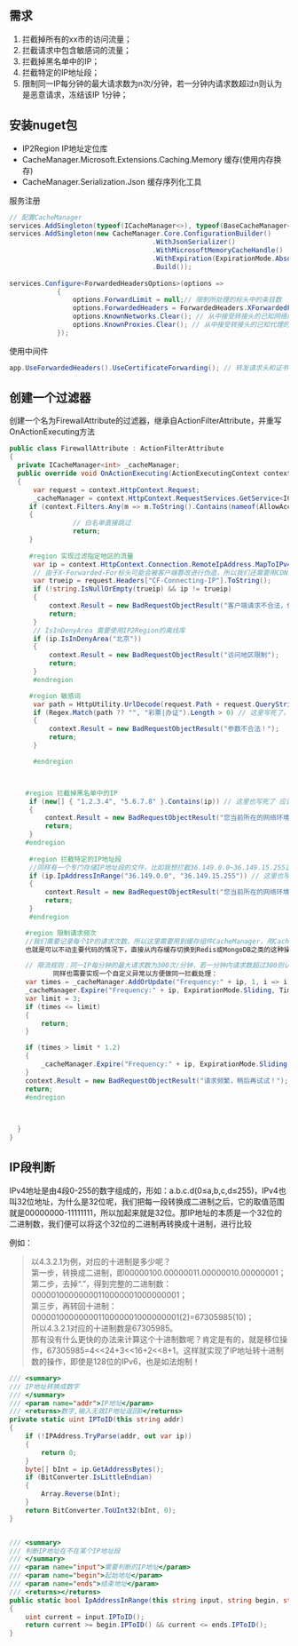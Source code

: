 ## 需求
1. 拦截掉所有的xx市的访问流量；
2. 拦截请求中包含敏感词的流量；
3. 拦截掉黑名单中的IP；
4. 拦截特定的IP地址段；
5. 限制同一IP每分钟的最大请求数为n次/分钟，若一分钟内请求数超过n则认为是恶意请求，冻结该IP 1分钟；

## 安装nuget包
- IP2Region  IP地址定位库
- CacheManager.Microsoft.Extensions.Caching.Memory 缓存(使用内存换存)
- CacheManager.Serialization.Json 缓存序列化工具

服务注册
```csharp
// 配置CacheManager
services.AddSingleton(typeof(ICacheManager<>), typeof(BaseCacheManager<>));
services.AddSingleton(new CacheManager.Core.ConfigurationBuilder()
                                    .WithJsonSerializer()
                                    .WithMicrosoftMemoryCacheHandle()
                                    .WithExpiration(ExpirationMode.Absolute, TimeSpan.FromMinutes(5))
                                    .Build());
                                    
services.Configure<ForwardedHeadersOptions>(options =>
            {
                options.ForwardLimit = null;// 限制所处理的标头中的条目数
                options.ForwardedHeaders = ForwardedHeaders.XForwardedFor | ForwardedHeaders.XForwardedProto; // X-Forwarded-For：保存代理链中关于发起请求的客户端和后续代理的信息。X-Forwarded-Proto：原方案的值 (HTTP/HTTPS)    
                options.KnownNetworks.Clear(); // 从中接受转接头的已知网络的地址范围。 使用无类别域际路由选择 (CIDR) 表示法提供 IP 范围。使用CDN时应清空
                options.KnownProxies.Clear(); // 从中接受转接头的已知代理的地址。 使用 KnownProxies 指定精确的 IP 地址匹配。使用CDN时应清空
            });
```
使用中间件
```csharp
app.UseForwardedHeaders().UseCertificateForwarding(); // 转发请求头和证书
```


## 创建一个过滤器
创建一个名为FirewallAttribute的过滤器，继承自ActionFilterAttribute，并重写OnActionExecuting方法


```csharp
public class FirewallAttribute : ActionFilterAttribute
{
  private ICacheManager<int> _cacheManager;
  public override void OnActionExecuting(ActionExecutingContext context)
  {
      var request = context.HttpContext.Request;
      _cacheManager = context.HttpContext.RequestServices.GetService<ICacheManager<int>>();
     if (context.Filters.Any(m => m.ToString().Contains(nameof(AllowAccessFirewallAttribute))))
     {
                // 白名单直接跳过
                return;
     }
     
     #region 实现过滤指定地区的流量
      var ip = context.HttpContext.Connection.RemoteIpAddress.MapToIPv4().ToString();
      // 由于X-Forwarded-For标头可能会被客户端篡改进行伪造，所以我们还需要用CDN提供的一个转发客户端真实IP并且不可篡改的标头进行双重检查，比如cloudflare的CF-Connecting-IP标头是不可被篡改的标头。
      var trueip = request.Headers["CF-Connecting-IP"].ToString();
      if (!string.IsNullOrEmpty(trueip) && ip != trueip)
      {
          context.Result = new BadRequestObjectResult("客户端请求不合法，伪造IP：" + ip);
          return;
      }
      // IsInDenyArea 需要使用IP2Region的离线库
      if (ip.IsInDenyArea("北京"))
      {
          context.Result = new BadRequestObjectResult("访问地区限制");
          return;
      }
      #endregion

     #region 敏感词
      var path = HttpUtility.UrlDecode(request.Path + request.QueryString, Encoding.UTF8);
      if (Regex.Match(path ?? "", "彩票|办证").Length > 0) // 这里写死了，应该使用敏感词库
      {
          context.Result = new BadRequestObjectResult("参数不合法！");
          return;
      }

      #endregion



    #region 拦截掉黑名单中的IP
     if (new[] { "1.2.3.4", "5.6.7.8" }.Contains(ip)) // 这里也写死了 应该有黑名单库
     {
         context.Result = new BadRequestObjectResult("您当前所在的网络环境不支持访问本站！");
         return;
     }
    #endregion
    
     #region 拦截特定的IP地址段
     //同样有一个专门存储IP地址段的文件，比如我想拦截36.149.0.0~36.149.15.255这个地址段，那怎么判断一个IP是否在这个地址段内呢？学过网络的同学肯定知道，IP地址实际上是一段32位的二进制编码，我们可以将IP地址转换成十进制后，就可以判断是否在地址段内了
     if (ip.IpAddressInRange("36.149.0.0", "36.149.15.255")) // 这里也写死了 应该有黑名单库
     {
         context.Result = new BadRequestObjectResult("您当前所在的网络环境不支持访问本站！");
         return;
     }
     #endregion

    #region 限制请求频次
    //我们需要记录每个IP的请求次数，所以这里需要用到缓存组件CacheManager，用CacheManager的好处在于可以平滑的在各种持久化库之间切换
    也就是可以不动主要代码的情况下，直接从内存缓存切换到Redis或MongoDB之类的这种操作。

    // 限流规则：同一IP每分钟的最大请求数为300次/分钟，若一分钟内请求数超过300则认为是恶意请求，冻结该IP 1分钟，并且是滑动时间。    
           同样也需要实现一个自定义异常以方便做同一拦截处理：
    var times = _cacheManager.AddOrUpdate("Frequency:" + ip, 1, i => i + 1, 5);
    _cacheManager.Expire("Frequency:" + ip, ExpirationMode.Sliding, TimeSpan.FromSeconds(1));
    var limit = 3;
    if (times <= limit)
    {
        return;
    }

    if (times > limit * 1.2)
    {
        _cacheManager.Expire("Frequency:" + ip, ExpirationMode.Sliding, TimeSpan.FromMinutes(1));
    }
    context.Result = new BadRequestObjectResult("请求频繁，稍后再试试！");
    return;
    #endregion

    

  }
}
```

## IP段判断

IPv4地址是由4段0-255的数字组成的，形如：a.b.c.d(0≤a,b,c,d≤255)，IPv4也叫32位地址，为什么是32位呢，我们把每一段转换成二进制之后，它的取值范围就是00000000-11111111，所以加起来就是32位。那IP地址的本质是一个32位的二进制数，我们便可以将这个32位的二进制再转换成十进制，进行比较

例如：
> 以4.3.2.1为例，对应的十进制是多少呢？    
第一步，转换成二进制，即00000100.00000011.00000010.00000001；  
第二步，去掉“.”，得到完整的二进制数：00000100000000110000001000000001；  
第三步，再转回十进制：00000100000000110000001000000001(2)=67305985(10)；  
所以4.3.2.1对应的十进制数是67305985。  
那有没有什么更快的办法来计算这个十进制数呢？肯定是有的，就是移位操作，67305985=4<<24+3<<16+2<<8+1。这样就实现了IP地址转十进制数的操作，即使是128位的IPv6，也是如法炮制！

```csharp
/// <summary>
/// IP地址转换成数字
/// </summary>
/// <param name="addr">IP地址</param>
/// <returns>数字,输入无效IP地址返回0</returns>
private static uint IPToID(this string addr)
{
    if (!IPAddress.TryParse(addr, out var ip))
    {
        return 0;
    }
    byte[] bInt = ip.GetAddressBytes();
    if (BitConverter.IsLittleEndian)
    {
        Array.Reverse(bInt);
    }
    return BitConverter.ToUInt32(bInt, 0);
}


/// <summary>
/// 判断IP地址在不在某个IP地址段
/// </summary>
/// <param name="input">需要判断的IP地址</param>
/// <param name="begin">起始地址</param>
/// <param name="ends">结束地址</param>
/// <returns></returns>
public static bool IpAddressInRange(this string input, string begin, string ends)
{
    uint current = input.IPToID();
    return current >= begin.IPToID() && current <= ends.IPToID();
}

```
